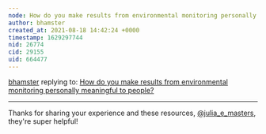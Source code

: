 ```yaml
---
node: How do you make results from environmental monitoring personally meaningful to people?
author: bhamster
created_at: 2021-08-18 14:42:24 +0000
timestamp: 1629297744
nid: 26774
cid: 29155
uid: 664477
---
```




[bhamster](../profile/bhamster) replying to: [How do you make results from environmental monitoring personally meaningful to people?](../notes/bhamster/06-02-2021/how-do-you-make-results-from-environmental-monitoring-personally-meaningful-to-people)

----
Thanks for sharing your experience and these resources, [@julia_e_masters](/profile/julia_e_masters), they're super helpful!  